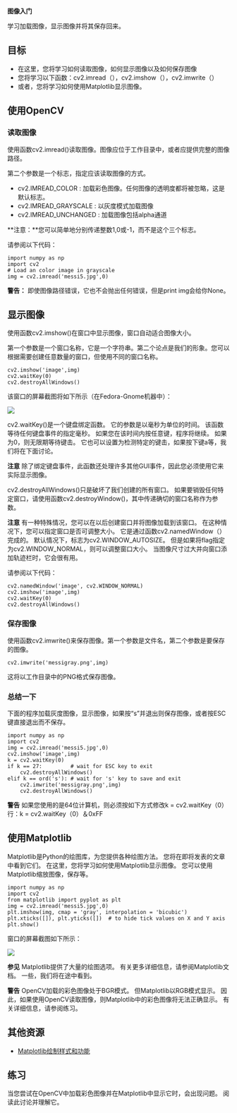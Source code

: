 **图像入门**

学习加载图像，显示图像并将其保存回来。

## 目标 ##

- 在这里，您将学习如何读取图像，如何显示图像以及如何保存图像
- 您将学习以下函数：cv2.imread（），cv2.imshow（），cv2.imwrite（）
- 或者，您将学习如何使用Matplotlib显示图像。

## 使用OpenCV ##

### 读取图像 ###

使用函数cv2.imread()读取图像。图像应位于工作目录中，或者应提供完整的图像路径。

第二个参数是一个标志，指定应该读取图像的方式。

- cv2.IMREAD_COLOR : 加载彩色图像。任何图像的透明度都将被忽略，这是默认标志。
- cv2.IMREAD_GRAYSCALE : 以灰度模式加载图像
- cv2.IMREAD_UNCHANGED : 加载图像包括alpha通道

**注意：**您可以简单地分别传递整数1,0或-1，而不是这个三个标志。

请参阅以下代码：

	import numpy as np
	import cv2
	# Load an color image in grayscale
	img = cv2.imread('messi5.jpg',0)

**警告：** 即使图像路径错误，它也不会抛出任何错误，但是print img会给你None。

## 显示图像 ##

使用函数cv2.imshow()在窗口中显示图像，窗口自动适合图像大小。

第一个参数是一个窗口名称，它是一个字符串。第二个论点是我们的形象。您可以根据需要创建任意数量的窗口，但使用不同的窗口名称。

	cv2.imshow('image',img)
	cv2.waitKey(0)
	cv2.destroyAllWindows()

该窗口的屏幕截图将如下所示（在Fedora-Gnome机器中）：

![](https://docs.opencv.org/3.3.0/opencv_screenshot.jpg)

cv2.waitKey()是一个键盘绑定函数。 它的参数是以毫秒为单位的时间。 该函数等待任何键盘事件的指定毫秒。 如果您在该时间内按任意键，程序将继续。 如果为0，则无限期等待键击。 它也可以设置为检测特定的键击，如果按下键a等，我们将在下面讨论。

**注意** 除了绑定键盘事件，此函数还处理许多其他GUI事件，因此您必须使用它来实际显示图像。

cv2.destroyAllWindows()只是破坏了我们创建的所有窗口。 如果要销毁任何特定窗口，请使用函数cv2.destroyWindow()，其中传递确切的窗口名称作为参数。

**注意** 有一种特殊情况，您可以在以后创建窗口并将图像加载到该窗口。 在这种情况下，您可以指定窗口是否可调整大小。 它是通过函数cv2.namedWindow（）完成的。 默认情况下，标志为cv2.WINDOW_AUTOSIZE。 但是如果将flag指定为cv2.WINDOW_NORMAL，则可以调整窗口大小。 当图像尺寸过大并向窗口添加轨迹栏时，它会很有用。

请参阅以下代码：

	cv2.namedWindow('image', cv2.WINDOW_NORMAL)
	cv2.imshow('image',img)
	cv2.waitKey(0)
	cv2.destroyAllWindows()

### 保存图像 ###

使用函数cv2.imwrite()来保存图像。第一个参数是文件名，第二个参数是要保存的图像。

	cv2.imwrite('messigray.png',img)

这将以工作目录中的PNG格式保存图像。

### 总结一下 ###

下面的程序加载灰度图像，显示图像，如果按“s”并退出则保存图像，或者按ESC键直接退出而不保存。

	import numpy as np
	import cv2
	img = cv2.imread('messi5.jpg',0)
	cv2.imshow('image',img)
	k = cv2.waitKey(0)
	if k == 27:         # wait for ESC key to exit
	    cv2.destroyAllWindows()
	elif k == ord('s'): # wait for 's' key to save and exit
	    cv2.imwrite('messigray.png',img)
	    cv2.destroyAllWindows()

**警告** 如果您使用的是64位计算机，则必须按如下方式修改k = cv2.waitKey（0）行：k = cv2.waitKey（0）＆0xFF

## 使用Matplotlib ##

Matplotlib是Python的绘图库，为您提供各种绘图方法。 您将在即将发表的文章中看到它们。 在这里，您将学习如何使用Matplotlib显示图像。 您可以使用Matplotlib缩放图像，保存等。

	import numpy as np
	import cv2
	from matplotlib import pyplot as plt
	img = cv2.imread('messi5.jpg',0)
	plt.imshow(img, cmap = 'gray', interpolation = 'bicubic')
	plt.xticks([]), plt.yticks([])  # to hide tick values on X and Y axis
	plt.show()

窗口的屏幕截图如下所示：

![](https://docs.opencv.org/3.3.0/matplotlib_screenshot.jpg)

**参见** Matplotlib提供了大量的绘图选项。 有关更多详细信息，请参阅Matplotlib文档。 一些，我们将在途中看到。

**警告** OpenCV加载的彩色图像处于BGR模式。 但Matplotlib以RGB模式显示。 因此，如果使用OpenCV读取图像，则Matplotlib中的彩色图像将无法正确显示。 有关详细信息，请参阅练习。

## 其他资源 ##

- [Matplotlib绘制样式和功能](http://matplotlib.org/api/pyplot_api.html)

## 练习 ##

当您尝试在OpenCV中加载彩色图像并在Matplotlib中显示它时，会出现问题。 阅读此讨论并理解它。
